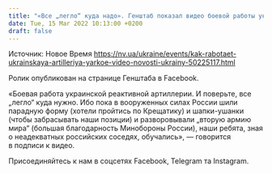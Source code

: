 ```yaml
---
title: "«Все „легло“ куда надо». Генштаб показал видео боевой работы украинской реактивной артиллерии"
date: Tue, 15 Mar 2022 10:13:00 +0200
draft: false
---
```

Источник: Новое Время https://nv.ua/ukraine/events/kak-rabotaet-ukrainskaya-artilleriya-yarkoe-video-novosti-ukrainy-50225117.html


Ролик опубликован на странице Генштаба в Facebook.

«Боевая работа украинской реактивной артиллерии. И поверьте, все „легло“ куда нужно. Ибо пока в вооруженных силах России шили парадную форму (хотели пройтись по Крещатику) и шапки-ушанки (чтобы забрасывать наши позиции) и разворовывали „вторую армию мира“ (большая благодарность Минобороны России), наши ребята, зная о неадекватных российских соседях, обучались», — говорится в подписи к видео.

Присоединяйтесь к нам в соцсетях Facebook, Telegram та Instagram.
